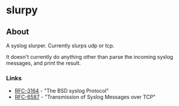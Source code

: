 slurpy
======

## About

A syslog slurper. Currently slurps udp or tcp.

It doesn't currently do anything other than parse the incoming syslog messages,
and print the result.

### Links

*   [RFC-3164](http://tools.ietf.org/html/rfc3164) - "The BSD syslog Protocol"
*   [RFC-6587](http://tools.ietf.org/html/rfc6587) - "Transmission of Syslog Messages over TCP"

